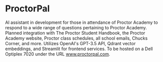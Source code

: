 # ProctorPal

AI assistant in development for those in attendance of Proctor Academy to respond to a wide range of questions pertaining to Proctor Academy. Planned integration with The Proctor Student Handbook, the Proctor Academy website, Proctor class schedules, all school emails, Chucks Corner, and more.  Utilizes OpenAI's GPT-3.5 API, Qdrant vector embeddings, and Streamlit for frontend services. To be hosted on a Dell Optiplex 7020 under the URL www.proctorpal.com.
